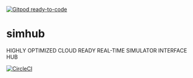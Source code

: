 [![Gitpod ready-to-code](https://img.shields.io/badge/Gitpod-ready--to--code-blue?logo=gitpod)](https://gitpod.io/#https://github.com/mteichtahl/simhub)

# simhub
HIGHLY OPTIMIZED CLOUD READY REAL-TIME SIMULATOR INTERFACE HUB

[![CircleCI](https://circleci.com/gh/mteichtahl/simhub.svg?style=svg)](https://circleci.com/gh/mteichtahl/simhub)
